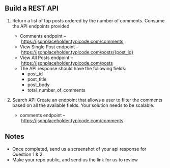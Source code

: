 ## Build a REST API


1. Return a list of top posts ordered by the number of comments. Consume the API endpoints provided
	- Comments endpoint – https://jsonplaceholder.typicode.com/comments
	- View Single Post endpoint – https://jsonplaceholder.typicode.com/posts/{post_id}
	- View All Posts endpoint – https://jsonplaceholder.typicode.com/posts
	- The API response should have the following fields: 
		- post_id 
		- post_title
		- post_body 
		- total_number_of_comments


2. Search API 
Create an endpoint that allows a user to filter the comments based on all the available fields. Your solution needs to be scalable. 
	- comments endpoint – https://jsonplaceholder.typicode.com/comments

## Notes

- Once completed, send us a screenshot of your api response for Question 1 & 2. 
- Make your repo public, and send us the link for us to review

